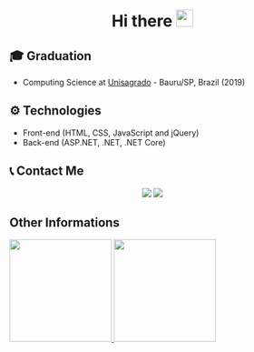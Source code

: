 <h1 align="center">
  Hi there 
  <img src="https://raw.githubusercontent.com/iampavangandhi/iampavangandhi/master/gifs/Hi.gif" width="30px">
</h1>

## 🎓 Graduation
- Computing Science at [Unisagrado](https://unisagrado.edu.br/) - Bauru/SP, Brazil (2019)

## ⚙ Technologies
- Front-end (HTML, CSS, JavaScript and jQuery)
- Back-end (ASP.NET, .NET, .NET Core)

## 📞 Contact Me

<div align="center">
  <a href="https://www.linkedin.com/in/jos%C3%A9-guilherme-paro-monteiro-tomaine/" target="_blank"><img src="https://img.shields.io/badge/-LinkedIn-%230077B5?style=for-the-badge&logo=linkedin&logoColor=white" target="_blank"></a>
  <a href = "mailto:jgtomaine@hotmail.com"><img src="https://img.shields.io/badge/Microsoft_Outlook-0078D4?style=for-the-badge&logo=microsoft-outlook&logoColor=white" target="_blank"></a>
</div>

## Other Informations

<div>
  <a href="https://github.com/zehguilherme">
  <img height="180em" src="https://github-readme-stats.vercel.app/api?username=zehguilherme&show_icons=true&include_all_commits=true&count_private=true"/>
  <img height="180em" src="https://github-readme-stats.vercel.app/api/top-langs/?username=zehguilherme&layout=compact&langs_count=7"/>
</div>
